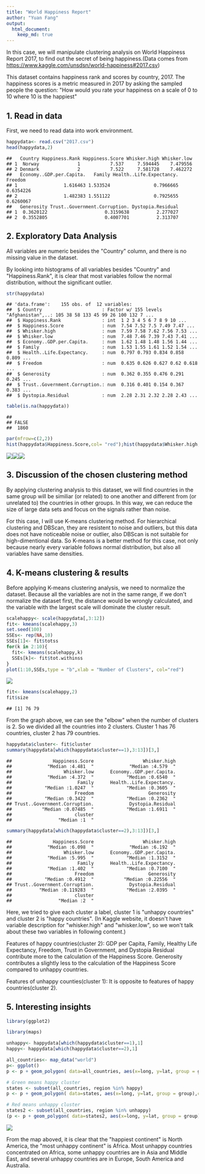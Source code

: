 ```yaml
---
title: "World Happiness Report"
author: "Yuan Fang"
output:
  html_document:
    keep_md: true
---
```



In this case, we will manipulate clustering analysis on World Happiness Report 2017, to find out the secret of being happiness.(Data comes from https://www.kaggle.com/unsdsn/world-happiness#2017.csv)

This dataset contains happiness rank and scores by country, 2017. The happiness scores is a metric measured in 2017 by asking the sampled people the question: "How would you rate your happiness on a scale of 0 to 10 where 10 is the happiest"

## 1. Read in data

First, we need to read data into work environment. 


```r
happydata<- read.csv("2017.csv")
head(happydata,2)
```

```
##   Country Happiness.Rank Happiness.Score Whisker.high Whisker.low
## 1  Norway              1           7.537     7.594445    7.479556
## 2 Denmark              2           7.522     7.581728    7.462272
##   Economy..GDP.per.Capita.   Family Health..Life.Expectancy.   Freedom
## 1                 1.616463 1.533524                0.7966665 0.6354226
## 2                 1.482383 1.551122                0.7925655 0.6260067
##   Generosity Trust..Government.Corruption. Dystopia.Residual
## 1  0.3620122                     0.3159638          2.277027
## 2  0.3552805                     0.4007701          2.313707
```

## 2. Exploratory Data Analysis

All variables are numeric besides the "Country" column, and there is no missing value in the dataset. 

By looking into histograms of all variables besides "Country" and "Happiness.Rank", it is clear that most variables follow the normal distribution, without the significant outlier.


```r
str(happydata)
```

```
## 'data.frame':	155 obs. of  12 variables:
##  $ Country                      : Factor w/ 155 levels "Afghanistan",..: 105 38 58 133 45 99 26 100 132 7 ...
##  $ Happiness.Rank               : int  1 2 3 4 5 6 7 8 9 10 ...
##  $ Happiness.Score              : num  7.54 7.52 7.5 7.49 7.47 ...
##  $ Whisker.high                 : num  7.59 7.58 7.62 7.56 7.53 ...
##  $ Whisker.low                  : num  7.48 7.46 7.39 7.43 7.41 ...
##  $ Economy..GDP.per.Capita.     : num  1.62 1.48 1.48 1.56 1.44 ...
##  $ Family                       : num  1.53 1.55 1.61 1.52 1.54 ...
##  $ Health..Life.Expectancy.     : num  0.797 0.793 0.834 0.858 0.809 ...
##  $ Freedom                      : num  0.635 0.626 0.627 0.62 0.618 ...
##  $ Generosity                   : num  0.362 0.355 0.476 0.291 0.245 ...
##  $ Trust..Government.Corruption.: num  0.316 0.401 0.154 0.367 0.383 ...
##  $ Dystopia.Residual            : num  2.28 2.31 2.32 2.28 2.43 ...
```

```r
table(is.na(happydata))
```

```
## 
## FALSE 
##  1860
```

```r
par(mfrow=c(2,2))
hist(happydata$Happiness.Score,col= "red");hist(happydata$Whisker.high, col = "red");hist(happydata$Whisker.low, col = "orange");hist(happydata$Economy..GDP.per.Capita., col = "orange");hist(happydata$Family,col = "yellow");hist(happydata$Health..Life.Expectancy.,col = "yellow");hist(happydata$Freedom,col = "green");hist(happydata$Generosity, col = "green");hist(happydata$Trust..Government.Corruption.,col = "blue");hist(happydata$Dystopia.Residual, col = "blue")
```

![](World_Happiness_Report_files/figure-html/unnamed-chunk-2-1.png)<!-- -->![](World_Happiness_Report_files/figure-html/unnamed-chunk-2-2.png)<!-- -->![](World_Happiness_Report_files/figure-html/unnamed-chunk-2-3.png)<!-- -->


## 3. Discussion of the chosen clustering method

By applying clustering analysis to this dataset, we will find countries in the same group will be similiar (or related) to one another and different from (or unrelated to) the countries in other groups. In this way, we can reduce the size of large data sets and focus on the signals rather than noise.

For this case, I will use K-means clustering method. For hierarchical clustering and DBScan, they are resistent to noise and outliers, but this data does not have noticeable noise or outlier, also DBScan is not suitable for high-dimentional data. So K-means is a better method for this case, not only because nearly every variable follows normal distribution, but also all variables have same densities.

## 4. K-means clustering & results

Before applying K-means clustering analysis, we need to normalize the dataset. Because all the variables are not in the same range, if we don't normalize the dataset first, the distance would be wrongly calculated, and the variable with the largest scale will dominate the cluster result.


```r
scalehappy<- scale(happydata[,3:12])
fit<- kmeans(scalehappy,3)
set.seed(100)
SSEs<- rep(NA,10)
SSEs[1]<- fit$totss
for(k in 2:10){
  fit<- kmeans(scalehappy,k)
  SSEs[k]<- fit$tot.withinss
}
plot(1:10,SSEs,type = "b",xlab = "Number of Clusters", col="red")
```

![](World_Happiness_Report_files/figure-html/unnamed-chunk-3-1.png)<!-- -->

```r
fit<- kmeans(scalehappy,2)
fit$size
```

```
## [1] 76 79
```

From the graph above, we can see the "elbow" when the number of clusters is 2. So we divided all the countries into 2 clusters. Cluster 1 has 76 countries, cluster 2 has 79 countries. 


```r
happydata$cluster<- fit$cluster
summary(happydata[which(happydata$cluster==1),3:13])[3,]
```

```
##               Happiness.Score                  Whisker.high 
##             "Median :4.481  "             "Median :4.579  " 
##                   Whisker.low      Economy..GDP.per.Capita. 
##             "Median :4.372  "            "Median :0.6540  " 
##                        Family      Health..Life.Expectancy. 
##            "Median :1.0247  "            "Median :0.3605  " 
##                       Freedom                    Generosity 
##            "Median :0.3422  "            "Median :0.2362  " 
## Trust..Government.Corruption.             Dystopia.Residual 
##           "Median :0.07485  "            "Median :1.6911  " 
##                       cluster 
##                 "Median :1  "
```

```r
summary(happydata[which(happydata$cluster==2),3:13])[3,]
```

```
##               Happiness.Score                  Whisker.high 
##             "Median :6.098  "             "Median :6.192  " 
##                   Whisker.low      Economy..GDP.per.Capita. 
##             "Median :5.995  "            "Median :1.3152  " 
##                        Family      Health..Life.Expectancy. 
##             "Median :1.402  "            "Median :0.7100  " 
##                       Freedom                    Generosity 
##            "Median :0.4912  "           "Median :0.22556  " 
## Trust..Government.Corruption.             Dystopia.Residual 
##          "Median :0.119283  "            "Median :2.0395  " 
##                       cluster 
##                 "Median :2  "
```
Here, we tried to give each cluster a label, cluster 1 is "unhappy countries" and cluster 2 is "happy countries". (In Kaggle website, it doesn't have variable description for "whisker.high" and "whisker.low", so we won't talk about these two variables in following content.)

Features of happy countries(cluster 2): GDP per Capita, Family, Healthy Life Expectancy, Freedom, Trust in Government, and Dystopia Residual contribute more to the calculation of the Happiness Score. Generosity contributes a slightly less to the calculation of the Happiness Score compared to unhappy countries.

Features of unhappy counties(cluster 1): It is opposite to features of happy countries(cluster 2).

## 5. Interesting insights


```r
library(ggplot2)
```


```r
library(maps)
```


```r
unhappy<- happydata[which(happydata$cluster==1),1]
happy<- happydata[which(happydata$cluster==2),1]

all_countries<- map_data("world")
p<- ggplot()
p <- p + geom_polygon( data=all_countries, aes(x=long, y=lat, group = group),colour="white", fill="white" )

# Green means happy cluster
states <- subset(all_countries, region %in% happy)
p <- p + geom_polygon( data=states, aes(x=long, y=lat, group = group),colour="white", fill="green" )

# Red means unhappy cluster
states2 <- subset(all_countries, region %in% unhappy)
(p <- p + geom_polygon( data=states2, aes(x=long, y=lat, group = group),colour="white", fill="red" ))
```

![](World_Happiness_Report_files/figure-html/unnamed-chunk-5-1.png)<!-- -->

From the map aboved, it is clear that the "happiest continent" is North America, the "most unhappy continent" is Africa. Most unhappy countries concentrated on Africa, some unhappy countries are in Asia and Middle East, and several unhappy countries are in Europe, South America and Australia.
